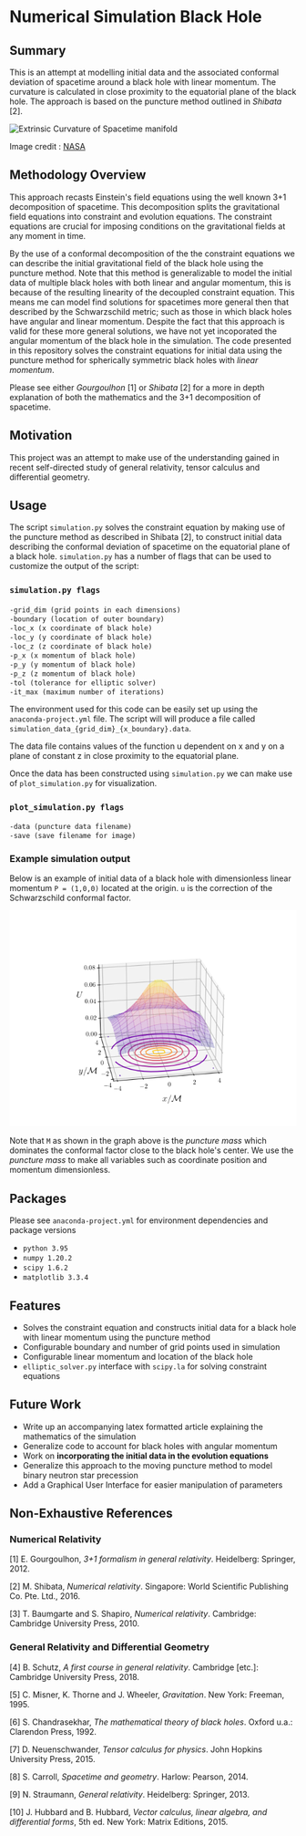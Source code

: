 # Numerical Simulation Black Hole

## Summary

This is an attempt at modelling initial data and the associated conformal deviation of spacetime around a black hole with linear momentum. The curvature is calculated in close proximity to the equatorial plane of the black hole. The approach is based on the puncture method outlined in _Shibata_ [2].

![Extrinsic Curvature of Spacetime manifold](img/bh_nasa.gif)

Image credit : [NASA](https://www.nasa.gov/feature/goddard/2019/nasa-visualization-shows-a-black-hole-s-warped-world/)

<!-- Please see [numerical_simulation_theory.pdf]() included in this repository for a detailed explanation of:

- Decompostion of Einstein's Field Equations into constraint and evolution equations using 3+1 foliation
- Puncture method for solving the constraint equation -->

## Methodology Overview

This approach recasts Einstein's field equations using the well known 3+1 decomposition of spacetime. This decomposition splits the gravitational field equations into constraint and evolution equations. The constraint equations are crucial for imposing conditions on the gravitational fields at any moment in time.

By the use of a conformal decomposition of the the constraint equations we can describe the initial gravitational field of the black hole using the puncture method. Note that this method is generalizable to model the initial data of multiple black holes with both linear and angular momentum, this is because of the resulting linearity of the decoupled constraint equation. This means me can model find solutions for spacetimes more general then that described by the Schwarzschild metric; such as those in which black holes have angular and linear momentum. Despite the fact that this approach is valid for these more general solutions, we have not yet incoporated the angular momentum of the black hole in the simulation. The code presented in this repository solves the constraint equations for initial data using the puncture method for spherically symmetric black holes with _linear momentum_.

Please see either _Gourgoulhon_ [1] or _Shibata_ [2] for a more in depth explanation of both the mathematics and the 3+1 decomposition of spacetime.

<!-- Please see [numerical_simulation_theory.pdf]() for further clarity. -->

## Motivation

This project was an attempt to make use of the understanding gained in recent self-directed study of general relativity, tensor calculus and differential geometry.

## Usage

The script `simulation.py` solves the constraint equation by making use of the puncture method as described in Shibata [2], to construct initial data describing the conformal deviation of spacetime on the equatorial plane of a black hole. `simulation.py` has a number of flags that can be used to customize the output of the script:

### `simulation.py flags`

```
-grid_dim (grid points in each dimensions)
-boundary (location of outer boundary)
-loc_x (x coordinate of black hole)
-loc_y (y coordinate of black hole)
-loc_z (z coordinate of black hole)
-p_x (x momentum of black hole)
-p_y (y momentum of black hole)
-p_z (z momentum of black hole)
-tol (tolerance for elliptic solver)
-it_max (maximum number of iterations)
```

The environment used for this code can be easily set up using the `anaconda-project.yml` file.
The script will will produce a file called `simulation_data_{grid_dim}_{x_boundary}.data`.

The data file contains values of the function u dependent on x and y on a plane of constant z in close proximity to the equatorial plane.

Once the data has been constructed using `simulation.py` we can make use of `plot_simulation.py` for visualization.

### `plot_simulation.py flags`

```
-data (puncture data filename)
-save (save filename for image)
```

### Example simulation output

Below is an example of initial data of a black hole with dimensionless linear momentum `P = (1,0,0)` located at the origin. `u` is the correction of the Schwarzschild conformal factor.

![Conformal deviation of Spacetime manifold](img/example_plot.png)

Note that `M` as shown in the graph above is the _puncture mass_ which dominates the conformal factor close to the black hole's center. We use the _puncture mass_ to make all variables such as coordinate position and momentum dimensionless.

## Packages

Please see `anaconda-project.yml` for environment dependencies and package versions

- `python 3.95`
- `numpy 1.20.2`
- `scipy 1.6.2`
- `matplotlib 3.3.4`

## Features

- Solves the constraint equation and constructs initial data for a black hole with linear momentum using the puncture method
- Configurable boundary and number of grid points used in simulation
- Configurable linear momentum and location of the black hole
- `elliptic_solver.py` interface with `scipy.la` for solving constraint equations

## Future Work

- Write up an accompanying latex formatted article explaining the mathematics of the simulation
- Generalize code to account for black holes with angular momentum
- Work on **incorporating the initial data in the evolution equations**
- Generalize this approach to the moving puncture method to model binary neutron star precession
- Add a Graphical User Interface for easier manipulation of parameters

## Non-Exhaustive References

### Numerical Relativity

[1] E. Gourgoulhon, _3+1 formalism in general relativity_. Heidelberg: Springer, 2012.

[2] M. Shibata, _Numerical relativity_. Singapore: World Scientific Publishing Co. Pte. Ltd., 2016.

[3] T. Baumgarte and S. Shapiro, _Numerical relativity_. Cambridge: Cambridge University Press, 2010.

### General Relativity and Differential Geometry

[4] B. Schutz, _A first course in general relativity_. Cambridge [etc.]: Cambridge University Press, 2018.

[5] C. Misner, K. Thorne and J. Wheeler, _Gravitation_. New York: Freeman, 1995.

[6] S. Chandrasekhar, _The mathematical theory of black holes_. Oxford u.a.: Clarendon Press, 1992.

[7] D. Neuenschwander, _Tensor calculus for physics_. John Hopkins University Press, 2015.

[8] S. Carroll, _Spacetime and geometry_. Harlow: Pearson, 2014.

[9] N. Straumann, _General relativity_. Heidelberg: Springer, 2013.

[10] J. Hubbard and B. Hubbard, _Vector calculus, linear algebra, and differential forms_, 5th ed. New York: Matrix Editions, 2015.
